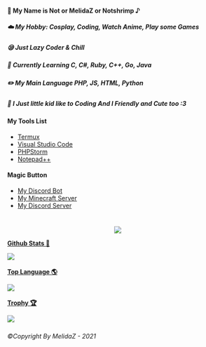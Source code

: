 <h4>🥫 My Name is Not or MelidaZ or Notshrimp ♪</h4>
<h5>☁️ My Hobby: Cosplay, Coding, Watch Anime, Play some Games</h5>
<h5>😪 Just Lazy Coder & Chill</h5>
<h5>📒 Currently Learning C, C#, Ruby, C++, Go, Java</h5>
<h5>✏️ My Main Language PHP, JS, HTML, Python</h5>
<h5>🐥 I Just little kid like to Coding And I Friendly and Cute too :3</h5>
<h4>My Tools List</h4>

- [Termux](https://termux.com)
- [Visual Studio Code](https://code.visualstudio.com)
- [PHPStorm](https://www.jetbrains.com/phpstorm)
- [Notepad++](https://notepad-plus-plus.org/downloads)

<h4>Magic Button</h4>

- [My Discord Bot](https://ayakabot.ml)
- [My Minecraft Server](https://complexitymc.tk)
- [My Discord Server](https://drip.complexitymc.tk)
<h1></h1>
<p align="center">
 <a href="#">
 <img src="https://komarev.com/ghpvc/?username=MelidaZ&label=PROFILE+VIEWS"/>
 </a>
</p>

<p align="center">
    <a href="#">
    <p><b>Github Stats 🎲<b></p>
    <img src="https://github-readme-stats.vercel.app/api?username=MelidaZ&include_all_commits=true&count_private=true&theme=react&show_icons=true&hide_border=true&title_color=2c98ff&icon_color=2c98ff&bg_color=0d1117"/>
  </a>
  <br>
  
<p align="center">
    <a href="#">
    <p><b>Top Language 🌎<b></p>
    <img src="https://github-readme-stats.vercel.app/api/top-langs/?username=MelidaZ&layout=compact&theme=react&show_icons=true&hide_border=true&title_color=2c98ff&icon_color=2c98ff&bg_color=0d1117"/>
  </a>
  <br>

<p align="center">
    <a href="#">
    <p><b>Trophy 🏆<b></p>
    <img src="https://github-profile-trophy.vercel.app/?username=MelidaZ&theme=discord"/>
  </a>
  <br>

###### ©Copyright By MelidaZ - 2021
